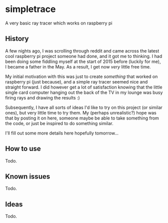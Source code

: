 # simpletrace
A very basic ray tracer which works on raspberry pi

## History

A few nights ago, I was scrolling through reddit and came across the latest cool raspberry pi project someone had done, and it got me to thinking. I had been doing some fiddling myself at the start of 2015 before (luckily for me), I became a father in the May. As a result, I get now *very* little free time.

My initial motivation with this was just to create *something* that worked on raspberry pi (just because), and a simple ray tracer seemed nice and straight forward. I did however get a lot of satisfaction knowing that the little single card computer hanging out the back of the TV in my lounge was busy firing rays and drawing the results :)

Subsequently, I have all sorts of ideas I'd like to try on this project (or similar ones), but very little time to try them. My (perhaps unrealistic?) hope was that by posting it on here, someone maybe be able to take something from the code, or just be inspired to do something similar.

I'll fill out some more details here hopefully tomorrow...

## How to use

Todo.

## Known issues

Todo.

## Ideas

Todo.
